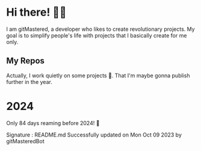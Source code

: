 
# Hi there! 🙋‍♂️
I am gitMastered, a developer who likes to create revolutionary projects.
My goal is to simplify people's life with projects that I basically create for me only.

## My Repos
Actually, I work quietly on some projects 👀. That I'm maybe gonna publish further in the year.

# 2024
Only 84 days reaming before 2024! 🙌

Signature : README.md Successfully updated on Mon Oct 09 2023 by gitMasteredBot

